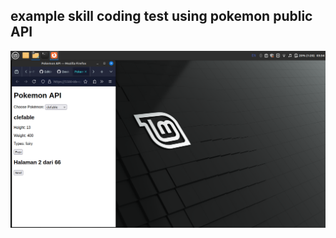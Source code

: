 ## example skill coding test using pokemon public API

![Alt Text](https://github.com/Ayahviramempesonah/op/blob/main/assets/screenshoot-example-pokemon.png)


